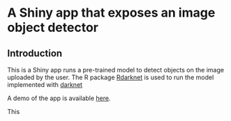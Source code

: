 # A Shiny app that exposes an image object detector 

## Introduction

This is a Shiny app runs a pre-trained model to detect objects
on the image uploaded by the user. The R package [Rdarknet]( https://github.com/edoffagne/Rdarknet.git) is used to run the model implemented with 
[darknet](https://pjreddie.com/darknet/)

A demo of the app is available [here](https://erikdf.shinyapps.io/shiny_detector).
   


This 
